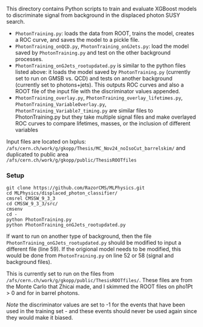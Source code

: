 This directory contains Python scripts to train and evaluate XGBoost models to discriminate signal from background in the displaced photon SUSY search.

- `PhotonTraining.py`: loads the data from ROOT, trains the model, creates a ROC curve, and saves the model to a pickle file.
- `PhotonTraining_onQCD.py`, `PhotonTraining_onGJets.py`: load the model saved by `PhotonTraining.py` and test on the other background processes.
- `PhotonTraining_onGJets_rootupdated.py` is similar to the python files listed above: it loads the model saved by `PhotonTraining.py` (currently set to run on GMSB vs. QCD) and tests on another background (currently set to photons+jets). This outputs ROC curves and also a ROOT file of the input file with the discriminator values appended.
- `PhotonTraining_overlay.py`, `PhotonTraining_overlay_lifetimes.py`, `PhotonTraining_VariableOverlay.py`, `PhotonTraining_Variable7_timing.py` are similar files to PhotonTraining.py but they take multiple signal files and make overlayed ROC curves to compare lifetimes, masses, or the inclusion of different variables

Input files are located on lxplus:
`/afs/cern.ch/work/g/gkopp/Thesis/MC_Nov24_noIsoCut_barrelskim/`
and duplicated to public area
`/afs/cern.ch/work/g/gkopp/public/ThesisROOTfiles`

### Setup
```
git clone https://github.com/RazorCMS/MLPhysics.git
cd MLPhysics/displaced_photon_classifier/
cmsrel CMSSW_9_3_3
cd CMSSW_9_3_3/src/
cmsenv
cd -
python PhotonTraining.py
python PhotonTraining_onGJets_rootupdated.py
```

If want to run on another type of background, then the file `PhotonTraining_onGJets_rootupdated.py` should be modified to input a different file (line 59). If the origional model needs to be modified, this would be done from `PhotonTraining.py` on line 52 or 58 (signal and background files).

This is currently set to run on the files from `/afs/cern.ch/work/g/gkopp/public/ThesisROOTfiles/`. These files are from the Monte Carlo that Zhicai made, and I skimmed the ROOT files on pho1Pt > 0 and for in barrel photons.

*Note* the discriminator values are set to -1 for the events that have been used in the training set - and these events should never be used again since they would make it biased.
